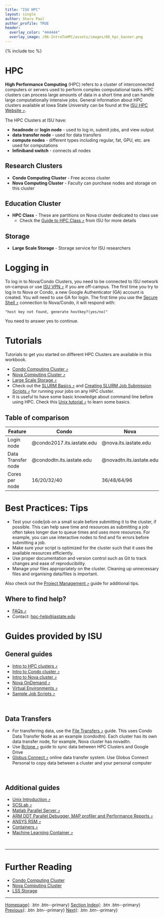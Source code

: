 ```yaml
---
title: "ISU HPC"
layout: single
author: Sharu Paul
author_profile: TRUE
header:
  overlay_color: "444444"
  overlay_image: /06-IntroToHPC/assets/images/06_hpc_banner.png
---
```


{% include toc %}

# HPC
**High Performance Computing** (HPC) refers to a cluster of interconnected computers or servers used to perform complex computational tasks. HPC clusters can process large amounts of data in a short time and can handle large computationally intensive jobs. General information about HPC clusters available at Iowa State University can be found at the <a href="https://www.hpc.iastate.edu/" target="_blank">ISU HPC Website ⤴</a>. <br>

The HPC Clusters at ISU have:
* **headnode** or **login node** - used to log in, submit jobs, and view output
* **data transfer node** - used for data transfers
* **compute nodes** - different types including regular, fat, GPU, etc. are used for computations
* **Infiniband switch** - connects all nodes


## Research Clusters
* **Condo Computing Cluster** - Free access cluster
* **Nova Computing Cluster** - Faculty can purchase nodes and storage on this cluster


## Education Cluster
* **HPC Class** - These are partitions on Nova cluster dedicated to class use
  * Check the <a href="https://www.hpc.iastate.edu/guides/nova/hpc-class" target="_blank">Guide to HPC Class ⤴</a> from ISU for more details


## Storage
* **Large Scale Storage** - Storage service for ISU researchers


# Logging in
To log in to Nova/Condo Clusters, you need to be connected to ISU network on-campus or use <a href="https://vpn.iastate.edu/+CSCOE+/logon.html#form_title_text" target="_blank">ISU VPN ⤴</a> if you are off-campus. The first time you try to log in to Nova or Condo, a new Google Authenticator (GA) account is created. You will need to use GA for login. The first time you use the <a href="https://datascience.101workbook.org/06-IntroToHPC/02-SSH/01-secure-shell-connection" target="_blank">Secure Shell ⤴</a> connection to Nova/Condo, it will respond with:

```
"host key not found, generate hostkey?(yes/no)"
```

You need to answer yes to continue.


# Tutorials
Tutorials to get you started on different HPC Clusters are available in this workbook. 
* <a href="https://datascience.101workbook.org/06-IntroToHPC/01-HPC-NETWORKS/03-ISUHPC/02-isu-hpc-condo-cluster" target="_blank">Condo Computing Cluster ⤴</a>
* <a href="https://datascience.101workbook.org/06-IntroToHPC/01-HPC-NETWORKS/03-ISUHPC/03-isu-hpc-nova-cluster" target="_blank">Nova Computing Cluster ⤴</a>
* <a href="https://datascience.101workbook.org/06-IntroToHPC/01-HPC-NETWORKS/03-ISUHPC/04-isu-hpc-lss-storage" target="_blank">Large Scale Storage ⤴</a>
* Check out the <a href="https://datascience.101workbook.org/06-IntroToHPC/05-JOB-QUEUE/01-SLURM/01-slurm-basics" target="_blank">SLURM Basics ⤴</a> and <a href="https://datascience.101workbook.org/06-IntroToHPC/05-JOB-QUEUE/01-SLURM/03-slurm-1-tutorial-job-submission" target="_blank">Creating SLURM Job Submission Scripts ⤴</a> for running your jobs on any HPC cluster.
* It is useful to have some basic knowledge about command line before using HPC. Check this <a href="https://datascience.101workbook.org/02-IntroToCommandLine/02E-tutorial-unix-getting-started" target="_blank">Unix tutorial ⤴</a> to learn some basics.


## Table of comparison

| Feature | Condo | Nova |
|--- | --- | ---- |
Login node | @condo2017.its.iastate.edu | @nova.its.iastate.edu
Data Transfer node | @condodtn.its.iastate.edu | @novadtn.its.iastate.edu 
Cores per node | 16/20/32/40 | 36/48/64/96



# Best Practices: Tips

* Test your code/job on a small scale before submitting it to the cluster, if possible. This can help save time and resources as submitting a job often takes longer due to queue times and uses more resources. For example, you can use interactive nodes to find and fix errors before submitting a job.
* Make sure your script is optimized for the cluster such that it uses the available resources efficiently.
* Use proper documentation and version control such as Git to track changes and ease of reproducibility. 
* Manage your files appropriately on the cluster. Cleaning up unnecessary files and organising data/files is important.

Also check out the <a href="https://datascience.101workbook.org/09-ProjectManagement/01-intro-to-project-management" target="_blank">Project Management ⤴</a> guide for additional tips. <br>

## Where to find help?
* <a href="https://www.hpc.iastate.edu/faq" target="_blank">FAQs ⤴</a> 
* Contact: hpc-help@iastate.edu


# Guides provided by ISU
## General guides

* <a href="https://www.hpc.iastate.edu/guides/introduction-to-hpc-clusters" target="_blank">Intro to HPC clusters ⤴</a> 
* <a href="https://www.hpc.iastate.edu/guides/introduction-to-hpc-clusters" target="_blank">Intro to Condo cluster ⤴</a> 
* <a href="https://www.hpc.iastate.edu/guides/nova" target="_blank">Intro to Nova cluster ⤴</a> 
* <a href="https://www.hpc.iastate.edu/guides/open-ondemand" target="_blank">Nova OnDemand ⤴</a>
* <a href="https://www.hpc.iastate.edu/guides/virtual-environments" target="_blank">Virtual Environments ⤴</a>
* <a href="https://www.hpc.iastate.edu/guides/sample-job-scripts" target="_blank">Sample Job Scripts ⤴</a>
<br>

## Data Transfers

* For transferring data, use the <a href="https://www.hpc.iastate.edu/guides/file-transfers" target="_blank">File Transfers ⤴</a> guide. This uses Condo Data Transfer Node as an example (condodtn). Each cluster has its own data transfer node, for example, Nova cluster has novadtn.
* Use <a href="https://www.hpc.iastate.edu/guides/rclone" target="_blank">Rclone ⤴</a> guide to sync data between HPC Clusters and Google Drive
* <a href="https://www.hpc.iastate.edu/guides/globus-online" target="_blank">Globus Connect ⤴</a> online data transfer system. Use Globus Connect Personal to copy data between a cluster and your personal computer
<br>

## Additional guides

* <a href="https://www.hpc.iastate.edu/guides/unix-introduction" target="_blank">Unix Introduction ⤴</a> 
* <a href="https://www.hpc.iastate.edu/guides/scslab" target="_blank">SCSLab ⤴</a>
* <a href="https://www.hpc.iastate.edu/guides/using-matlab-parallel-server" target="_blank">Matlab Parallel Server ⤴</a>
* <a href="https://www.hpc.iastate.edu/guides/using-ddt-parallel-debugger--map-profiler-and-performance-reports" target="_blank">ARM DDT Parallel Debugger, MAP profiler and Performance Reports ⤴</a>
* <a href="https://www.hpc.iastate.edu/guides/using-ansys-rsm" target="_blank">ANSYS RSM ⤴</a>
* <a href="https://www.hpc.iastate.edu/guides/containers" target="_blank">Containers ⤴</a>
* <a href="https://researchit.las.iastate.edu/guides/pronto/machine_learning/" target="_blank">Machine Learning Container ⤴</a>
<br>




___
# Further Reading
* [Condo Computing Cluster](02-isu-hpc-condo-cluster)
* [Nova Computing Cluster](03-isu-hpc-nova-cluster)
* [LSS Storage](04-isu-hpc-lss-storage)

___

[Homepage](../../../index.md){: .btn  .btn--primary}
[Section Index](../../00-IntroToHPC-LandingPage){: .btn  .btn--primary}
[Previous](../02-SCINET/04-scinet-juno-storage){: .btn  .btn--primary}
[Next](02-isu-hpc-condo-cluster){: .btn  .btn--primary}
